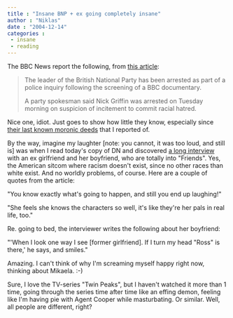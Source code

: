 ```yaml
---
title : "Insane BNP + ex going completely insane"
author : "Niklas"
date : "2004-12-14"
categories : 
 - insane
 - reading
---
```


The BBC News report the following, from [this article](http://news.bbc.co.uk/1/hi/england/west_yorkshire/4094275.stm):

> The leader of the British National Party has been arrested as part of a police inquiry following the screening of a BBC documentary.
> 
> A party spokesman said Nick Griffin was arrested on Tuesday morning on suspicion of incitement to commit racial hatred.

Nice one, idiot. Just goes to show how little they know, especially since [their last known moronic deeds](https://niklasblog.com/index.php?p=391) that I reported of.

By the way, imagine my laughter \[note: you cannot, it was too loud, and still is\] was when I read today's copy of DN and discovered [a long interview](http://www.dn.se/DNet/jsp/polopoly.jsp?d=574&a=354999&previousRenderType=2) with an ex girlfriend and her boyfriend, who are totally into "Friends". Yes, the American sitcom where racism doesn't exist, since no other races than white exist. And no worldly problems, of course. Here are a couple of quotes from the article:

"You know exactly what's going to happen, and still you end up laughing!"

"She feels she knows the characters so well, it's like they're her pals in real life, too."

Re. going to bed, the interviewer writes the following about her boyfriend:

"'When I look one way I see \[former girlfriend\]. If I turn my head "Ross" is there,' he says, and smiles."

Amazing. I can't think of why I'm screaming myself happy right now, thinking about Mikaela. :-)

Sure, I love the TV-series "Twin Peaks", but I haven't watched it more than 1 time, going through the series time after time like an effing demon, feeling like I'm having pie with Agent Cooper while masturbating. Or similar. Well, all people are different, right?
